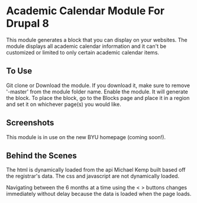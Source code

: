 # Academic Calendar Module For Drupal 8

This module generates a block that you can display on your websites. The module displays all academic calendar information and it can't be customized or limited to only certain academic calendar items.

## To Use
Git clone or Download the module. If you download it, make sure to remove '-master' from the module folder name.
Enable the module. It will generate the block.
To place the block, go to the Blocks page and place it in a region and set it on whichever page(s) you would like.

## Screenshots
This module is in use on the new BYU homepage (coming soon!).

## Behind the Scenes
The html is dynamically loaded from the api Michael Kemp built based off the registrar's data. The css and javascript are not dynamically loaded.

Navigating between the 6 months at a time using the < > buttons changes immediately without delay because the data is loaded when the page loads.
